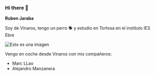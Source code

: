 ### Hi there 👋

**Ruben Jaraba**

Soy de Vinaros, tengo un perro 🐕 y estudio en Tortosa en el instituto IES Ebre

![Esto es una imagen](https://images.unsplash.com/photo-1634676503604-ae9ff22157ea?ixid=MnwxMjA3fDB8MHxwaG90by1wYWdlfHx8fGVufDB8fHx8&ixlib=rb-1.2.1&auto=format&fit=crop&w=987&q=80)

Vengo en coche desde Vinaros con mis compañeros:
- Marc LLao
- Alejandro Manzanera
